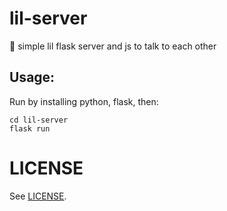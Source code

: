 # lil-server

🐶 simple lil flask server and js to talk to each other

## Usage:

Run by installing python, flask,  then:
```
cd lil-server
flask run
```


# LICENSE

See [LICENSE](LICENSE.md).
